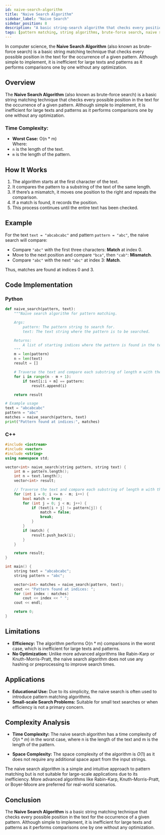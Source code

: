 ```yaml
---
id: naive-search-algorithm
title: "Naive Search Algorithm"
sidebar_label: "Naive Search"
sidebar_position: 8
description: "A basic string-search algorithm that checks every position in the text for a match with the pattern."
tags: [pattern matching, string algorithms, brute-force search, naive search, competitive programming]
---
```


In computer science, the **Naive Search Algorithm** (also known as brute-force search) is a basic string matching technique that checks every possible position in the text for the occurrence of a given pattern. Although simple to implement, it is inefficient for large texts and patterns as it performs comparisons one by one without any optimization.

<AdsComponent />

## Overview

The **Naive Search Algorithm** (also known as brute-force search) is a basic string matching technique that checks every possible position in the text for the occurrence of a given pattern. Although simple to implement, it is inefficient for large texts and patterns as it performs comparisons one by one without any optimization.

### Time Complexity:
- **Worst Case:** O(n * m)  
Where:
- `n` is the length of the text.
- `m` is the length of the pattern.

## How It Works

1. The algorithm starts at the first character of the text.
2. It compares the pattern to a substring of the text of the same length.
3. If there’s a mismatch, it moves one position to the right and repeats the comparison.
4. If a match is found, it records the position.
5. This process continues until the entire text has been checked.

## Example

For the text `text = "abcabcabc"` and pattern `pattern = "abc"`, the naive search will compare:

- Compare `"abc"` with the first three characters: **Match** at index 0.
- Move to the next position and compare `"bca"`, then `"cab"`: **Mismatch**.
- Compare `"abc"` with the next `"abc"` at index 3: **Match**.

Thus, matches are found at indices 0 and 3.

<Ads />

## Code Implementation

### Python

```python
def naive_search(pattern, text):
    """Naive search algorithm for pattern matching.

    Args:
        pattern: The pattern string to search for.
        text: The text string where the pattern is to be searched.

    Returns:
        A list of starting indices where the pattern is found in the text.
    """
    m = len(pattern)
    n = len(text)
    result = []

    # Traverse the text and compare each substring of length m with the pattern
    for i in range(n - m + 1):
        if text[i:i + m] == pattern:
            result.append(i)

    return result

# Example usage
text = "abcabcabc"
pattern = "abc"
matches = naive_search(pattern, text)
print("Pattern found at indices:", matches)
```

### C++

```cpp
#include <iostream>
#include <vector>
#include <string>
using namespace std;

vector<int> naive_search(string pattern, string text) {
    int m = pattern.length();
    int n = text.length();
    vector<int> result;

    // Traverse the text and compare each substring of length m with the pattern
    for (int i = 0; i <= n - m; i++) {
        bool match = true;
        for (int j = 0; j < m; j++) {
            if (text[i + j] != pattern[j]) {
                match = false;
                break;
            }
        }
        if (match) {
            result.push_back(i);
        }
    }

    return result;
}

int main() {
    string text = "abcabcabc";
    string pattern = "abc";

    vector<int> matches = naive_search(pattern, text);
    cout << "Pattern found at indices: ";
    for (int index : matches)
        cout << index << " ";
    cout << endl;

    return 0;
}
```

<AdsComponent />

## Limitations

- **Efficiency:** The algorithm performs O(n * m) comparisons in the worst case, which is inefficient for large texts and patterns.
- **No Optimization:** Unlike more advanced algorithms like Rabin-Karp or Knuth-Morris-Pratt, the naive search algorithm does not use any hashing or preprocessing to improve search times.

## Applications

- **Educational Use:** Due to its simplicity, the naive search is often used to introduce pattern matching algorithms.
- **Small-scale Search Problems:** Suitable for small text searches or when efficiency is not a primary concern.

## Complexity Analysis

- **Time Complexity:** The naive search algorithm has a time complexity of $O(n * m)$ in the worst case, where n is the length of the text and m is the length of the pattern.

- **Space Complexity:** The space complexity of the algorithm is $O(1)$ as it does not require any additional space apart from the input strings.

The naive search algorithm is a simple and intuitive approach to pattern matching but is not suitable for large-scale applications due to its inefficiency. More advanced algorithms like Rabin-Karp, Knuth-Morris-Pratt, or Boyer-Moore are preferred for real-world scenarios.

<AdsComponent />

## Conclusion

The **Naive Search Algorithm** is a basic string matching technique that checks every possible position in the text for the occurrence of a given pattern. Although simple to implement, it is inefficient for large texts and patterns as it performs comparisons one by one without any optimization.
